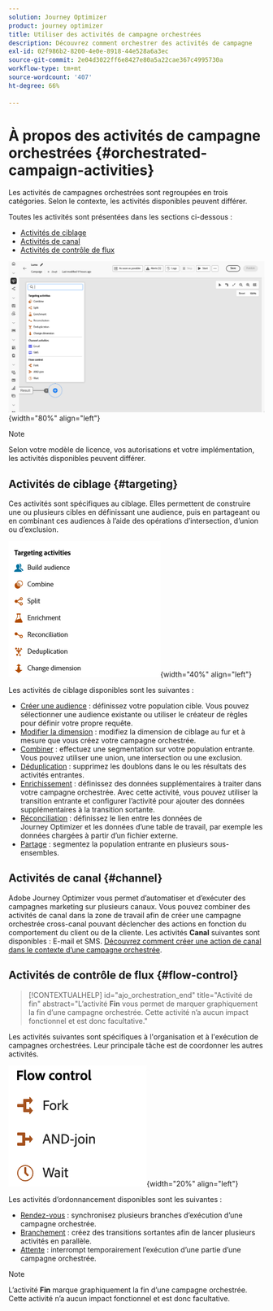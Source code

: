 ```yaml
---
solution: Journey Optimizer
product: journey optimizer
title: Utiliser des activités de campagne orchestrées
description: Découvrez comment orchestrer des activités de campagne
exl-id: 02f986b2-8200-4e0e-8918-44e528a6a3ec
source-git-commit: 2e04d3022ff6e8427e80a5a22cae367c4995730a
workflow-type: tm+mt
source-wordcount: '407'
ht-degree: 66%

---
```



# À propos des activités de campagne orchestrées {#orchestrated-campaign-activities}

Les activités de campagnes orchestrées sont regroupées en trois catégories. Selon le contexte, les activités disponibles peuvent différer.

Toutes les activités sont présentées dans les sections ci-dessous :

* [Activités de ciblage](#targeting)
* [Activités de canal](#channel)
* [Activités de contrôle de flux](#flow-control)

![Liste des activités disponibles dans la zone de travail](../assets/orchestrated-activities.png){width="80%" align="left"}


>[!NOTE]
>
>Selon votre modèle de licence, vos autorisations et votre implémentation, les activités disponibles peuvent différer.

## Activités de ciblage {#targeting}

Ces activités sont spécifiques au ciblage. Elles permettent de construire une ou plusieurs cibles en définissant une audience, puis en partageant ou en combinant ces audiences à l’aide des opérations d’intersection, d’union ou d’exclusion.

![Liste des activités de ciblage](../assets/targeting-activities.png){width="40%" align="left"}

Les activités de ciblage disponibles sont les suivantes :

* [Créer une audience](build-audience.md) : définissez votre population cible. Vous pouvez sélectionner une audience existante ou utiliser le créateur de règles pour définir votre propre requête.
* [Modifier la dimension](change-dimension.md) : modifiez la dimension de ciblage au fur et à mesure que vous créez votre campagne orchestrée.
* [Combiner](combine.md) : effectuez une segmentation sur votre population entrante. Vous pouvez utiliser une union, une intersection ou une exclusion.
* [Déduplication](deduplication.md) : supprimez les doublons dans le ou les résultats des activités entrantes.
* [Enrichissement](enrichment.md) : définissez des données supplémentaires à traiter dans votre campagne orchestrée. Avec cette activité, vous pouvez utiliser la transition entrante et configurer l’activité pour ajouter des données supplémentaires à la transition sortante.
* [Réconciliation](reconciliation.md) : définissez le lien entre les données de Journey Optimizer et les données d’une table de travail, par exemple les données chargées à partir d’un fichier externe.
* [Partage](split.md) : segmentez la population entrante en plusieurs sous-ensembles.

## Activités de canal {#channel}

Adobe Journey Optimizer vous permet d’automatiser et d’exécuter des campagnes marketing sur plusieurs canaux. Vous pouvez combiner des activités de canal dans la zone de travail afin de créer une campagne orchestrée cross-canal pouvant déclencher des actions en fonction du comportement du client ou de la cliente. Les activités **Canal** suivantes sont disponibles : E-mail et SMS. [Découvrez comment créer une action de canal dans le contexte d’une campagne orchestrée](channels.md).

## Activités de contrôle de flux {#flow-control}

>[!CONTEXTUALHELP]
>id="ajo_orchestration_end"
>title="Activité de fin"
>abstract="L’activité **Fin** vous permet de marquer graphiquement la fin d’une campagne orchestrée. Cette activité n’a aucun impact fonctionnel et est donc facultative."

Les activités suivantes sont spécifiques à l&#39;organisation et à l&#39;exécution de campagnes orchestrées. Leur principale tâche est de coordonner les autres activités.

![Liste des activités de contrôle de flux](../assets/flow-control-activities.png){width="20%" align="left"}

Les activités d’ordonnancement disponibles sont les suivantes :

* [Rendez-vous](and-join.md) : synchronisez plusieurs branches d’exécution d’une campagne orchestrée.
* [Branchement](fork.md) : créez des transitions sortantes afin de lancer plusieurs activités en parallèle.
* [Attente](wait.md) : interrompt temporairement l’exécution d’une partie d’une campagne orchestrée.
  <!--* [Test](test.md): Enable transitions based on specified conditions.-->

>[!NOTE]
>L’activité **Fin** marque graphiquement la fin d’une campagne orchestrée. Cette activité n’a aucun impact fonctionnel et est donc facultative.
